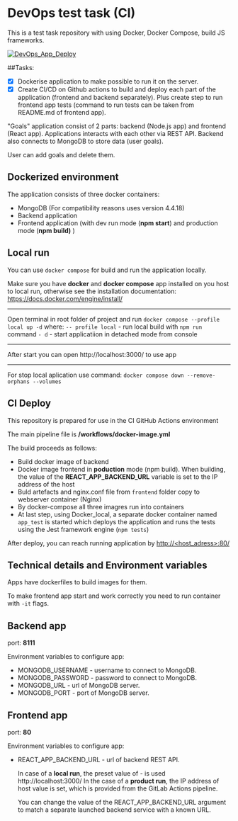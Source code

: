 # DevOps test task (CI)

This is a test task repository with using Docker, Docker Compose, build JS frameworks. 

[![DevOps_App_Deploy](https://github.com/CooLeroff/DevOps_test_task/actions/workflows/docker-image.yml/badge.svg)](https://github.com/CooLeroff/DevOps_test_task/actions/workflows/docker-image.yml)

##Tasks:

- [x] Dockerise application to make possible to run it on the server.
- [x] Create CI/CD on Github actions to build and deploy each part of the application (frontend and backend separately). Plus create step to run frontend app tests (command to run tests can be taken from README.md of frontend app).

"Goals" application consist of 2 parts: backend (Node.js app) and frontend (React app). Applications interacts with each other via REST API. Backend also connects to MongoDB to store data (user goals).

User can add goals and delete them.

## Dockerized environment
The application consists of three docker containers:

- MongoDB (For compatibility reasons uses version 4.4.18)
- Backend application 
- Frontend application (with dev run mode (**npm start**) and production mode (**npm build)** )

## Local run

You can use ```docker compose``` for build and run the application locally.

Make sure you have **docker** and **docker compose** app installed on you host to local run, otherwise see the installation documentation: https://docs.docker.com/engine/install/

------

Open terminal in root folder of project and run
```docker compose --profile local up -d```
where:
```-- profile local``` - run local build with ```npm run``` command
```- d``` - start applicatiion in detached mode from console

-----

After start you can open http://localhost:3000/ to use app

----

For stop local aplication use command:
```docker compose down --remove-orphans --volumes```

## CI Deploy

This repository is prepared for use in the CI GitHub Actions environment

The main pipeline file is **/workflows/docker-image.yml**

The build proceeds as follows:

- Build docker image of backend 
- Docker image frontend in **poduction** mode (npm build).
  When building, the value of the **REACT_APP_BACKEND_URL** variable is set to the IP address of the host
- Buld artefacts and nginx.conf file from `frontend` folder copy to webserver container (Nginx) 
- By docker-compose all three imagres run into containers
- At last step, using Docker_local, a separate docker container named `app_test` is started which deploys the application and runs the tests using the Jest framework engine (`npm tests`)

After deploy, you can reach running application by [http://<host_adress>:80/](http://<host_adress>:80/)

## Technical details and Environment variables

Apps have dockerfiles to build images for them.

To make frontend app start and work correctly you need to run container with `-it` flags.

## Backend app

port: **8111**

Environment variables to configure app:

- MONGODB_USERNAME - username to connect to MongoDB.
- MONGODB_PASSWORD - password to connect to MongoDB.
- MONGODB_URL - url of MongoDB server.
- MONGODB_PORT - port of MongoDB server.

## Frontend app

port: **80**

Environment variables to configure app:

- REACT_APP_BACKEND_URL - url of backend REST API.

  In case of a **local run**, the preset value of - is used http://localhost:3000/ 
  In the case of a **product run**, the IP address of host value is set, which is provided from the GitLab Actions pipeline.

  You can change the value of the REACT_APP_BACKEND_URL argument to match a separate launched backend service with a known URL.

